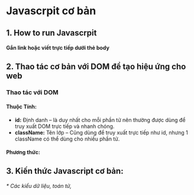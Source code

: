 # Javascrpit cơ bản
## 1. How to run Javascrpit
 #### Gắn link hoặc viết trực tiếp dưới thẻ body

##  2. Thao tác cơ bản với DOM để tạo hiệu ứng cho web
### Thao tác với DOM
#### **Thuộc Tính:**
 * **id:** Định danh – là duy nhất cho mỗi phần tử nên thường được dùng để truy xuất DOM trực tiếp và nhanh chóng. 
 * **className:** Tên lớp – Cũng dùng để truy xuất trực tiếp như id, nhưng 1 className có thể dùng cho nhiều phần tử.

#### **Phương thức:**

## 3. Kiến thức Javascript cơ bản: 
######    *  Các kiểu dữ liệu, toán tử, 